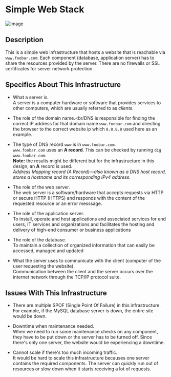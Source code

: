 # Simple Web Stack

![image](https://github.com/Gabrielafolabi/alx-system_engineering-devops/assets/35296784/66292523-39bc-47c3-9dcf-62aea5d73aba)


## Description

This is a simple web infrastructure that hosts a website that is reachable via `www.foobar.com`. Each component (database, application server) has to share the resources provided by the server.
There are no firewalls or SSL certificates for server network protection.
##  Specifics About This Infrastructure

+ What a server is.<br/>A server is a computer hardware or software that provides services to other computers, which are usually referred to as *clients*.

+ The role of the domain name.<br/DNS is responsible for finding the correct IP address for that domain name `www.foobar.com` and directing the browser to the correct website ip which `8.8.8.8` used here as an example.

+ The type of DNS record `www` is in `www.foobar.com`.<br/>`www.foobar.com` uses an **A record**. This can be checked by running `dig www.foobar.com`.<br/>**Note:** the results might be different but for the infrastructure in this design, an **A** record is used.<br/>
<i>Address Mapping record (A Record)—also known as a DNS host record, stores a hostname and its corresponding IPv4 address.</i>

+ The role of the web server.<br/>The web server is a software/hardware that accepts requests via HTTP or secure HTTP (HTTPS) and responds with the content of the requested resource or an error messsage.

+ The role of the application server.<br/>To install, operate and host applications and associated services for end users, IT services and organizations and facilitates the hosting and delivery of high-end consumer or business applications

+ The role of the database.<br/>To maintain a collection of organized information that can easily be accessed, managed and updated

+ What the server uses to communicate with the client (computer of the user requesting the website).<br/>Communication between the client and the server occurs over the internet network through the TCP/IP protocol suite.

## Issues With This Infrastructure

+ There are multiple SPOF (Single Point Of Failure) in this infrastructure.<br/>For example, if the MySQL database server is down, the entire site would be down.

+ Downtime when maintenance needed.<br/>When we need to run some maintenance checks on any component, they have to be put down or the server has to be turned off. Since there's only one server, the website would be experiencing a downtime.

+ Cannot scale if there's too much incoming traffic.<br/>It would be hard to scale this infrastructure becauses one server contains the required components. The server can quickly run out of resources or slow down when it starts receiving a lot of requests.
